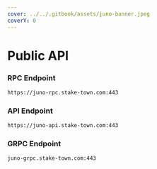 ```yaml
---
cover: ../../.gitbook/assets/juno-banner.jpeg
coverY: 0
---
```


# Public API

### **RPC Endpoint**

```bash
https://juno-rpc.stake-town.com:443
```

### **API Endpoint**

```bash
https://juno-api.stake-town.com:443
```

### **GRPC Endpoint**

```bash
juno-grpc.stake-town.com:443
```
